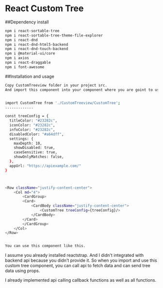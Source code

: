 # React Custom Tree

##Dependency install
```sh
npm i react-sortable-tree
npm i react-sortable-tree-theme-file-explorer
npm i react-dnd
npm i react-dnd-html5-backend
npm i react-dnd-touch-backend
npm i @material-ui/core
npm i axios
npm i react-draggable
npm i font-awesome
```
##Installation and usage
```sh
Copy CustomTreeview folder in your project src.
And import this component into your component where you are goint to use it.


import CustomTree from './CustomTreeview/CustomTree';
.............

const treeConfig = {
  titleColor: "#23282c",
  iconColor: "#23282c",
  infoColor: "#23282c",
  disabledColor: "#a64dff",
  settings: {
    maxDepth: 10,
    showDisabled: true,
    caseSensitive: true,
    showOnlyMatches: false,
  },
  appUrl: "https://apiexample.com/"
}



<Row className="justify-content-center">
    <Col md="4">
        <CardGroup>
        <Card>
            <CardBody className="justify-content-center">
                <CustomTree treeConfig={treeConfig}/>
            </CardBody>
        </Card>
        </CardGroup>
    </Col>
</Row>


You can use this component like this.
```

I assume you already installed reactstrap.
And I didn't integrated with backend api because you didn't provide it.
So when you import and use this custom tree component, you can call api to fetch data and can send tree data using props.

I already implemented api calling callback functions as well as all functions.
